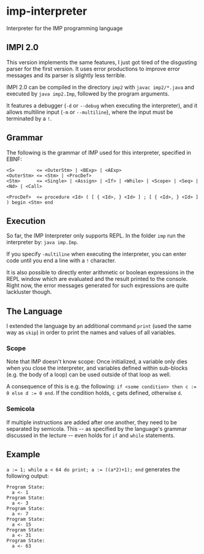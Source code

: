 # imp-interpreter

Interpreter for the IMP programming language

## IMPI 2.0

This version implements the same features, I just got tired of the disgusting parser for the first version. It uses error productions to improve error messages and its parser is slightly less terrible.

IMPI 2.0 can be compiled in the directory `imp2` with `javac imp2/*.java` and executed by `java imp2.Imp`, followed by the program arguments.

It features a debugger (`-d` or `--debug` when executing the interpreter), and it allows multiline input (`-m` or `--multiline`), where the input must be terminated by a `!`.

## Grammar

The following is the grammar of IMP used for this interpreter, specified in EBNF:

    <S>        <= <OuterStm> | <BExp> | <AExp>
    <OuterStm> <= <Stm> | <ProcDef>
    <Stm>      <= <Single> | <Assign> | <If> | <While> | <Scope> | <Seq> | <Nd> | <Call>
    
    <ProcDef>  <= procedure <Id> ( [ { <Id>, } <Id> ] ; [ { <Id>, } <Id> ] ) begin <Stm> end

## Execution

So far, the IMP Interpreter only supports REPL. In the folder `imp` run the interpreter by: `java imp.Imp`.

If you specify `-multiline` when executing the interpreter, you can enter code until you end a line with a `!` character.

It is also possible to directly enter arithmetic or boolean expressions in the REPL window which are evaluated and the result printed to the console. Right now, the error messages generated for such expressions are quite lackluster though.

## The Language

I extended the language by an additional command `print` (used the same way as `skip`) in order to print the names and values of all variables.

### Scope

Note that IMP doesn't know scope: Once initialized, a variable only dies when you close the interpreter, and variables defined within sub-blocks (e.g. the body of a loop) can be used outside of that loop as well.

A consequence of this is e.g. the following: `if <some condition> then c := 0 else d := 0 end`. If the condition holds, `c` gets defined, otherwise `d`.

### Semicola

If multiple instructions are added after one another, they need to be separated by semicola. This -- as specified by the language's grammar discussed in the lecture -- even holds for `if` and `while` statements.

## Example

`a := 1; while a < 64 do print; a := ((a*2)+1); end` generates the following output:

    Program State:
      a <- 1
    Program State:
      a <- 3
    Program State:
      a <- 7
    Program State:
      a <- 15
    Program State:
      a <- 31
    Program State:
      a <- 63

